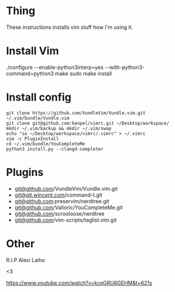 # Thing
These instructions installs vim stuff how I'm using it.

# Install Vim
./configure --enable-python3interp=yes --with-python3-command=python3
make
sudo make install

# Install config
```
git clone https://github.com/VundleVim/Vundle.vim.git ~/.vim/bundle/Vundle.vim
git clone git@github.com:henpel/vimrc.git ~/Desktop/workspace/
mkdir ~/.vim/backup && mkdir ~/.vim/swap
echo "so ~/Desktop/workspace/vimrc/.vimrc" > ~/.vimrc
vim -c PluginInstall
cd ~/.vim/bundle/YouCompleteMe
python3 install.py --clangd-completer
```
# Plugins 
 * git@github.com/VundleVim/Vundle.vim.git
 * git@git.wincent.com/command-t.git
 * git@github.com:preservim/nerdtree.git
 * git@github.com/Valloric/YouCompleteMe.git
 * git@github.com/scrooloose/nerdtree
 * git@github.com/vim-scripts/taglist.vim.git

# Other
R.I.P Alexi Laiho 

<3

https://www.youtube.com/watch?v=kceGRU6GEHM&t=621s
